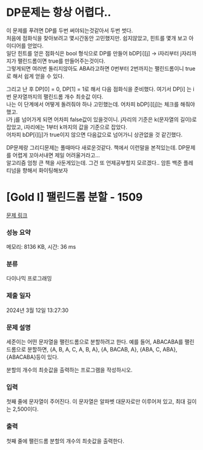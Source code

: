 # DP문제는 항상 어렵다..
이 문제를 푸려면 DP를 두번 써야되는것같아서 두번 썻다.</br>
처음에 점화식을 찾아보려고 몇시간동안 고민했지만. 쉽지않았고, 힌트를 몇개 보고 아이디어를 얻었다.</br>
일단 힌트를 얻은 점화식은 bool 형식으로 DP를 만들어 bDP[i][j] -> i자리부터 j자리까지가 팰린드롬이면 true를 만들어주는것이다. </br>
그렇게되면 여러번 돌리지않아도 ABA라고하면 0번부터 2번까지는 팰린드롬이니 true로 해서 쉽게 얻을 수 있다.</br>

그리고 난 후 DP[0] = 0, DP[1] = 1로 해서 다음 점화식을 준비했다. 여기서 DP[i] 는 i번 문자열까지의 팰린드롬 개수 최솟값 이다. </br>
나는 이 단계에서 어떻게 돌려줘야 하나 고민했는데. 어차피 bDP[i][j]는 체크를 해줘야했고. </br>
i가 j를 넘어가게 되면 어차피 false값이 있을것이니. j자리의 기준은 k(문자열의 길이)로 잡았고, i자리에는 1부터 k까지의 값을 기준으로 잡았다.</br>
어차피 bDP[i][j]가 true이지 않으면 다음값으로 넘어가니 상관없을 것 같긴했다.</br>

DP문제랑 그리디문제는 풀때마다 새로운것같다. 책에서 이런말을 본적있는데. DP문제를 어렵게 꼬아서내면 제일 어려울거라고... </br>
알고리즘 엄청 큰 책을 사둔게있는데. 그건 또 언제공부할지 모르겠다.. 암튼 백준 플레티넘을 향해서 화이팅해보자 </br>

# [Gold I] 팰린드롬 분할 - 1509 

[문제 링크](https://www.acmicpc.net/problem/1509) 

### 성능 요약

메모리: 8136 KB, 시간: 36 ms

### 분류

다이나믹 프로그래밍

### 제출 일자

2024년 3월 12일 13:27:30

### 문제 설명

<p>세준이는 어떤 문자열을 팰린드롬으로 분할하려고 한다. 예를 들어, ABACABA를 팰린드롬으로 분할하면, {A, B, A, C, A, B, A}, {A, BACAB, A}, {ABA, C, ABA}, {ABACABA}등이 있다.</p>

<p>분할의 개수의 최솟값을 출력하는 프로그램을 작성하시오.</p>

### 입력 

 <p>첫째 줄에 문자열이 주어진다. 이 문자열은 알파벳 대문자로만 이루어져 있고, 최대 길이는 2,500이다.</p>

### 출력 

 <p>첫째 줄에 팰린드롬 분할의 개수의 최솟값을 출력한다.</p>

